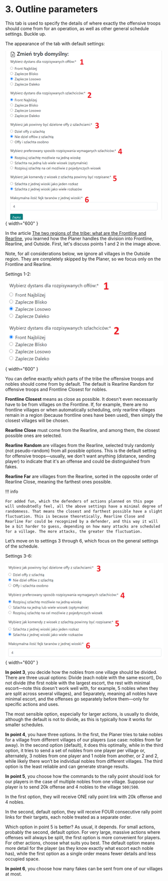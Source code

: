 # 3. Outline parameters

This tab is used to specify the details of where exactly the offensive troops should come from for an operation, as well as other general schedule settings. Buckle up.

The appearance of the tab with default settings:

![alt text](image-2.png){ width="600" }

In the article [The two regions of the tribe: what are the Frontline and Rearline](./../primary/two_regions_of_the_tribe.md), you learned how the Planer handles the division into Frontline, Rearline, and Outside. First, let's discuss points 1 and 2 in the image above.

Note, for all considerations below, we ignore all villages in the Outside region. They are completely skipped by the Planer, so we focus only on the Frontline and Rearline.

Settings 1-2:

![alt text](image-3.png){ width="600" }

You can define exactly which parts of the tribe the offensive troops and nobles should come from by default. The default is Rearline Random for offensive troops and Frontline Closest for nobles.

**Frontline Closest** means as close as possible. It doesn't even necessarily have to be from villages on the Frontline. If, for example, there are no frontline villages or when automatically scheduling, only rearline villages remain in a region (because frontline ones have been used), then simply the closest villages will be chosen.

**Rearline Close** must come from the Rearline, and among them, the closest possible ones are selected.

**Rearline Random** are villages from the Rearline, selected truly randomly (not pseudo-random) from all possible options. This is the default setting for offensive troops—usually, we don't want anything (distance, sending player) to indicate that it's an offense and could be distinguished from fakes.

**Rearline Far** are villages from the Rearline, sorted in the opposite order of Rearline Close, meaning the farthest ones possible.

!!! info

    For added fun, which the defenders of actions planned on this page will undoubtedly feel, all the above settings have a minimal degree of randomness. That means the closest and farthest possible have a slight fluctuation. This is because theoretically, Rearline Close and Rearline Far could be recognized by a defender, and this way it will be a bit harder to guess, depending on how many attacks are scheduled for a village. The more attacks, the greater the fluctuation.

Let’s move on to settings 3 through 6, which focus on the general settings of the schedule.

Settings 3-6:

![alt text](image-4.png){ width="600" }

**In point 3**, you decide how the nobles from one village should be divided. There are three usual options: Divide (each noble with the same escort), Do not divide (the first noble with the largest escort, the rest with minimal escort—note this doesn't work well with, for example, 5 nobles when they are split across several villages), and Separately, meaning all nobles have minimal escort, and the offenses go separately before them—only for specific actions and uses.

The most sensible option, especially for larger actions, is usually to divide, although the default is not to divide, as this is typically how it works for smaller schedules.

**In point 4**, you have three options. In the first, the Planer tries to take nobles for a village from different villages of our players (use case: nobles from far away). In the second option (default), it does this optimally, while in the third option, it tries to send a set of nobles from one player per village or, alternately, 3 nobles from one player and 1 noble from another, or 2 and 2, while likely there won’t be individual nobles from different villages. The third option is the least reliable and can generate strange results.

**In point 5**, you choose how the commands to the rally point should look for our players in the case of multiple nobles from one village. Suppose our player is to send 20k offense and 4 nobles to the village `500|500`.

In the first option, they will receive ONE rally point link with 20k offense and 4 nobles.

In the second, default option, they will receive FOUR consecutive rally point links for their targets, each noble treated as a separate order.

Which option in point 5 is better? As usual, it depends. For small actions, probably the second, default option. For very large, massive actions where offenses will always be split, the first option is more convenient for players. For other actions, choose what suits you best. The default option means more detail for the player (as they know exactly what escort each noble has), while the first option as a single order means fewer details and less occupied space.

**In point 6**, you choose how many fakes can be sent from one of our villages at most.
